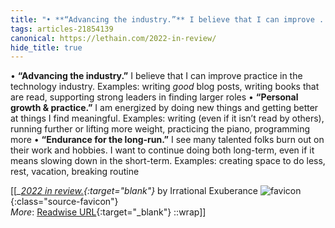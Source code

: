 ```yaml
---
title: "• **“Advancing the industry.”** I believe that I can improve ..."
tags: articles-21854139
canonical: https://lethain.com/2022-in-review/
hide_title: true
---
```


•   **“Advancing the industry.”** I believe that I can improve practice in the technology industry. Examples: writing *good* blog posts, writing books that are read, supporting strong leaders in finding larger roles
•   **“Personal growth & practice.”** I am energized by doing new things and getting better at things I find meaningful. Examples: writing (even if it isn’t read by others), running further or lifting more weight, practicing the piano, programming more
•   **“Endurance for the long-run.”** I see many talented folks burn out on their work and hobbies. I want to continue doing both long-term, even if it means slowing down in the short-term. Examples: creating space to do less, rest, vacation, breaking routine


[[<cite>_[2022 in review.](https://lethain.com/2022-in-review/){:target="_blank"}_</cite> by Irrational Exuberance ![favicon](https://s2.googleusercontent.com/s2/favicons?domain=lethain.com){:class="source-favicon"}<br>
_More_: [Readwise URL](https://readwise.io/open/432280504){:target="_blank"}
::wrap]]